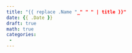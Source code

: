 ```yaml
---
title: "{{ replace .Name "_" " " | title }}"
date: {{ .Date }}
draft: true
math: true
categories: 
 - 
---
```


